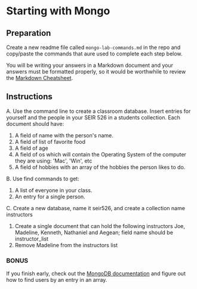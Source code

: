 # Starting with Mongo

## Preparation

Create a new readme file called `mongo-lab-commands.md` in the repo and copy/paste the commands that aure used to complete each step below.

You will be writing your answers in a Markdown document and your answers must be formatted properly, so it would be worthwhile to review the [Markdown Cheatsheet](https://github.com/adam-p/markdown-here/wiki/Markdown-Cheatsheet).

## Instructions

A. Use the command line to create a classroom database. Insert entries for yourself and the people in your SEIR 526 in a students collection. Each document should have:

1. A field of name with the person's name.
2. A field of list of favorite food
3. A field of age
3. A field of os which will contain the Operating System of the computer they are using: 'Mac', 'Win', etc
4. A field of hobbies with an array of the hobbies the person likes to do.

B. Use find commands to get:

1. A list of everyone in your class.
2. An entry for a single person.

C. Create a new database, name it seir526, and create a collection name instructors

1. Create a single document that can hold the following instructors Joe, Madeline, Kenneth, Nathaniel and Aegean; field name should be instructor_list
2. Remove Madeline from the instructors list

### BONUS

If you finish early, check out the [MongoDB documentation](https://docs.mongodb.com/) and figure out how to find users by an entry in an array.
